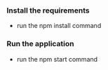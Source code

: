 ### Install the requirements
* run the npm install command

### Run the application
* run the npm start command
